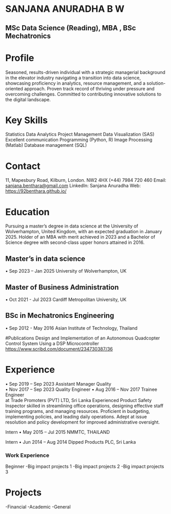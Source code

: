 # SANJANA ANURADHA B W
## MSc Data Science (Reading), MBA , BSc Mechatronics

# Profile
Seasoned, results-driven individual with a strategic managerial background in the elevator industry navigating a transition into data science, showcasing proficiency in analytics, resource management, and a solution-oriented approach. Proven track record of thriving under pressure and overcoming challenges. Committed to contributing innovative solutions to the digital landscape.

# Key Skills
Statistics
Data Analytics
Project Management
Data Visualization (SAS)
Excellent communication
Programming (Python, R)
Image Processing (Matlab)
Database management (SQL)


# Contact
11, Mapesbury Road, Kilburn, 
London. NW2 4HX
(+44) 7984 720 460
Email: sanjana.benthara@gmail.com
LinkedIn: Sanjana Anuradha
Web: https://92benthara.github.io/

# Education
Pursuing a master’s degree in data science at the University of Wolverhampton, United Kingdom, with an expected graduation in January 2025. Holder of an MBA with merit achieved in 2023 and a Bachelor of Science degree with second-class upper honors attained in 2016.

## Master’s in data science
• Sep 2023 – Jan 2025
University of Wolverhampton, UK

## Master of Business Administration 
• Oct 2021 - Jul 2023
Cardiff Metropolitan University, UK

## BSc in Mechatronics Engineering
• Sep 2012 - May 2016
Asian Institute of Technology, Thailand


#Publications
Design and Implementation of an Autonomous Quadcopter Control System Using a DSP Microcontroller
https://www.scribd.com/document/234730387/36


# Experience
• Sep 2019 – Sep 2023      Assistant Manager Quality   
• Nov 2017 – Sep 2023     Quality Engineer
• Aug 2016 – Nov 2017    Trainee Engineer  
at Trade Promoters (PVT) LTD, Sri Lanka
Experienced Product Safety Inspector skilled in streamlining office operations, designing effective staff training programs, and managing resources. Proficient in budgeting, implementing policies, and leading daily operations. Adept at issue resolution and policy development for improved administrative oversight.

Intern • May 2015 – Jul 2015
NMMTC, THAILAND

Intern • Jun 2014 – Aug 2014
Dipped Products PLC, Sri Lanka


### Work Experience
Beginner
-Big impact projects 1
-Big impact projects 2
-Big impact projects 3

# Projects
-Financial
-Academic
-General


